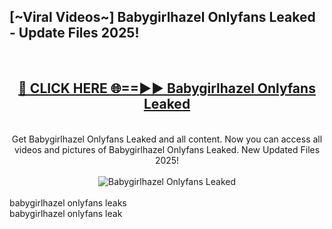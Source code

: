 <h2>[~Viral Videos~] Babygirlhazel Onlyfans Leaked - Update Files 2025!</h2>
<br>
<div align="center">
<h2><a href="https://betterlinks.top/A2PfLJ" rel="nofollow">🔴 CLICK HERE 🌐==►► Babygirlhazel Onlyfans Leaked</a></h2>
<br>
Get Babygirlhazel Onlyfans Leaked and all content. Now you can access all videos and pictures of Babygirlhazel Onlyfans Leaked. New Updated Files 2025!
<br>
<br>
<a href="https://betterlinks.top/A2PfLJ" rel="nofollow" data-target="animated-image.originalLink"><img src="https://i.ibb.co.com/WyWwxjT/player-gif2.gif" alt="Babygirlhazel Onlyfans Leaked" style="max-width: 100%; display: inline-block;" data-target="animated-image.originalImage"></a>
</div>
<br>
babygirlhazel onlyfans leaks<br>
babygirlhazel onlyfans leak
